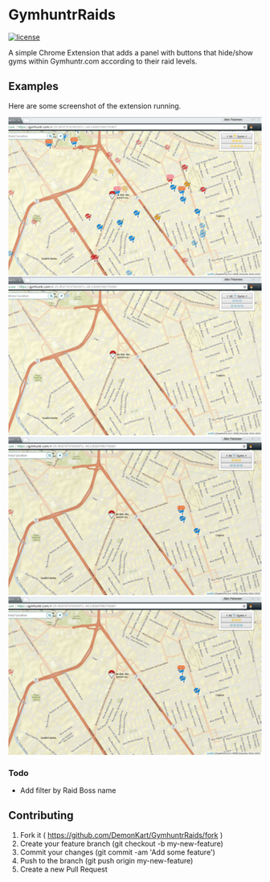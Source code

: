 # GymhuntrRaids
[![license](https://img.shields.io/github/license/mashape/apistatus.svg?maxAge=2592000)]()

A simple Chrome Extension that adds a panel with buttons that hide/show gyms within Gymhuntr.com according to their raid levels.

## Examples
Here are some screenshot of the extension running.

![Default state: All gyms shown](images/screenshots/normal.jpg)
![Toggle all: hide/show all gyms](images/screenshots/Hidden.jpg)
![showing lv 3 raids](images/screenshots/gym3shown.jpg)
![Showing lv 4 and lv 3 raids: hide/show all gyms](images/screenshots/gym3shown.jpg)

### Todo

* Add filter by Raid Boss name

## Contributing

1. Fork it ( https://github.com/DemonKart/GymhuntrRaids/fork )
2. Create your feature branch (git checkout -b my-new-feature)
3. Commit your changes (git commit -am 'Add some feature')
4. Push to the branch (git push origin my-new-feature)
5. Create a new Pull Request
